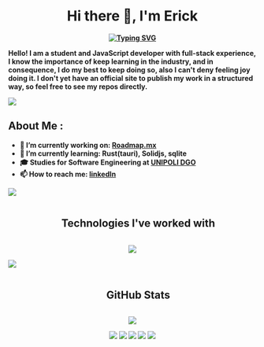 <h1 align="center"><b>Hi there 👋, I'm Erick</h1>
<p align="center"> 
  <a href="https://git.io/typing-svg">
    <img src="https://readme-typing-svg.demolab.com?font=Fira+Code&size=48&pause=1000&center=true&width=820&height=100&lines=Welcome!;%C2%A1Bienvenidos!;I'm+a+Software+Engineer;Soy+Ingeniero+en+Software;Self-Taught+%2F+College-Taught;Autodidacta+%2F+Universitario" alt="Typing SVG" />
  </a>
</p>
  
Hello! I am a student and JavaScript developer with full-stack experience, I know the importance of keep learning in the industry, and in consequence, I do my best to keep doing so, also I can't deny feeling joy doing it. I don't yet have an official site to publish my work in a structured way, so feel free to see my repos directly.
  
<!--horizontal divider(gradiant)-->
<img src="https://user-images.githubusercontent.com/73097560/115834477-dbab4500-a447-11eb-908a-139a6edaec5c.gif">
  
## About Me :
- 🔭 I’m currently working on: [Roadmap.mx](https://roadmap.mx/)
- 🌱 I’m currently learning: Rust(tauri), Solidjs, sqlite
- 🎓 Studies for Software Engineering at [UNIPOLI DGO](http://www.unipolidgo.edu.mx/)
- 📫 How to reach me: [linkedIn](https://www.linkedin.com/in/ericksc19/)
<!--
**ErickSC19/ErickSC19** is a ✨ _special_ ✨ repository because its `README.md` (this file) appears on your GitHub profile.

Here are some ideas to get you started:

- 🔭 I’m currently working on ...
- 🌱 I’m currently learning ...
- 👯 I’m looking to collaborate on ...
- 🤔 I’m looking for help with ...
- 💬 Ask me about ...
- 📫 How to reach me: ...
- 😄 Pronouns: ...
- ⚡ Fun fact: ...
-->

<!--horizontal divider(gradiant)-->
<img src="https://user-images.githubusercontent.com/73097560/115834477-dbab4500-a447-11eb-908a-139a6edaec5c.gif">

<!--h1 without bottom border-->
<div id="user-content-toc">
  <ul align="center">
    <summary><h2 style="display: inline-block">Technologies I've worked with</h2></summary>
  </ul>
</div>
<!--tech stack icons-->
<p align="center">
  <a href="https://skillicons.dev">
    <img src="https://skillicons.dev/icons?i=html,css,js,ts,react,solidjs,tailwind,figma,nodejs,express,rust,tauri,sqlite,mongodb,mysql,sequelize,netlify,git,github&perline=14" />
  </a>
</p>
  
<!--horizontal divider(gradiant)-->
<img src="https://user-images.githubusercontent.com/73097560/115834477-dbab4500-a447-11eb-908a-139a6edaec5c.gif">
  
<div id="user-content-toc">
  <ul align="center">
    <summary><h2 style="display: inline-block">GitHub Stats</h2></summary>
  </ul>
</div>
<p align="center">
   <img src="https://streak-stats.demolab.com?user=ErickSC19&theme=dark&stroke=4140EB&sideLabels=53B7EB&fire=08DAEB&ring=A1E5EB&currStreakLabel=40EB57&currStreakNum=40EB57" />
</p>
  <p align="center"> 
    <img src="http://github-profile-summary-cards.vercel.app/api/cards/profile-details?username=ErickSC19&theme=react" />
    <img src="http://github-profile-summary-cards.vercel.app/api/cards/repos-per-language?username=ErickSC19&theme=react" />
    <img src="http://github-profile-summary-cards.vercel.app/api/cards/most-commit-language?username=ErickSC19&theme=react" />
    <img src="http://github-profile-summary-cards.vercel.app/api/cards/stats?username=ErickSC19&theme=react" />
    <img src="http://github-profile-summary-cards.vercel.app/api/cards/productive-time?username=ErickSC19&theme=react" />
  </p>
